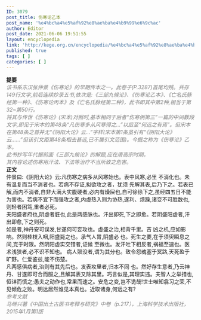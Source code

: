 ```yaml
---
ID: 3079
post_title: 伤寒论乙本
post_name: '%e4%bc%a4%e5%af%92%e8%ae%ba%e4%b9%99%e6%9c%ac'
author: Editor
post_date: 2021-06-06 19:51:55
layout: encyclopedia
link: 'http://kege.org.cn/encyclopedia/%e4%bc%a4%e5%af%92%e8%ae%ba%e4%b9%99%e6%9c%ac'
published: true
tags: [ ]
categories: [ ]
---
```

<div>
<div><strong>提要 </strong></div>
<div></div>
<div><span style="color: #808080;"><em>该书系东汉张仲景《伤寒论》的早期传本之一。此卷子(P.3287)首尾均残。共存149行文字,前后连续抄录五书,依次是:《三部九候论》、《伤寒论乙本》、《亡名氏脉经第一种》、《伤寒论丙本》及《亡名氏脉经第二种》，此书即其中第2种,相当于第32~第50行。</em></span></div>
<div></div>
<div><span style="color: #808080;"><em>将其与传世《伤寒论》(宋本)对照时,基本相同于后者“伤寒例第三”一篇的中间数段文字,即见于宋本的第48条“凡伤寒多从风寒得之…”以后至“何远之有焉”。但宋本在第48条之首并无“《阴阳大论》云…”字样(宋本第1条虽引有“《阴阳大论》云……”但该引文距第48条相去甚远,已不属引文范围)。今据之称为《伤寒论》乙本。</em></span></div>
<div></div>
<div><span style="color: #808080;"><em>此书抄写年代据前面《三部九候论》的解题,应在唐高宗时期。</em></span></div>
<div></div>
<div><span style="color: #808080;"><em>其内容论述伤寒用汗法、下法等治疗不当所致之危害。</em></span></div>
</div>
<div></div>
<div><strong>正文</strong></div>
<div></div>
<div>仲景曰:《阴阳大论》云:凡伤寒之病多从风寒始也。表中风寒,必里 不消化也。未有温复而当不消者也。若病不存证,拟欲攻之者，犹须 先解其表,后乃下之。若表已解,而内不消者,自非大满大实腹硬者,必内有燥屎也,自可徐徐下之,虽经四五日不能为害也。若病不宜下而强攻之者,内虚热入则为协热,遂利、烦躁,诸变不可胜数也,则轻者困笃,重者必死。</div>
<div></div>
<div>
<div>夫阳盛者府也,阴虚者脏也,此是两感脉也。汗出即死,下之即愈。若阴盛阳虚者,汗出即愈,下之则死。</div>
</div>
<div></div>
<div>
<div>如是者,神丹安可误发,甘遂何可妄攻也。虚盛之治,相背千里。吉 凶之机,应如影响。然则桂枝入咽,阳盛毙之也。承气人胃,阴盛必 也。死生之要,在于须臾瞬息之间,克于时限。然阴阳虚实交错者,证候 至微也。发汗吐下相反者,祸福至速也。医术浅狭者,必不识不知也。 病人殒没者,谓为其分也。致令怨魂塞于冥路,天死盈于旷野。仁爱鉴兹,能不伤楚。</div>
<div></div>
<div>凡两感俱病者,治则有其先后也。发表攻里者,归本不同 也。然好存生意者,乃云神丹、甘遂即可合而服之,且解其表又除其里。巧言似是,其理实违。夫智人之举措也,恒详而慎之;愚夫之动作也,常果而速之。安危之变,岂不诡哉!世士唯知翕习之荣,不见倾危之败。明达居然谁见本真也。近取诸身,何远之有?</div>
</div>
<div></div>
<div><span style="color: #808080;"><em>参考文献</em></span></div>
<div></div>
<div><span style="color: #808080;"><em>马继兴著《中国出土古医书考释与研究》中卷（p.217），上海科学技术出版社，2015年1月第1版</em></span></div>